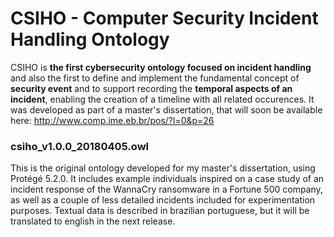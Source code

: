 # CSIHO - Computer Security Incident Handling Ontology

CSIHO is **the first cybersecurity ontology focused on incident handling** and also the first to define and implement the fundamental concept of **security event** and to support recording the **temporal aspects of an incident**, enabling the creation of a timeline with all related occurences.  It was developed as part of a master's dissertation, that will soon be available here: http://www.comp.ime.eb.br/pos/?l=0&p=26


### csiho_v1.0.0_20180405.owl
This is the original ontology developed for my master's dissertation, using Protégé 5.2.0. It includes example individuals inspired on a case study of an incident response of the WannaCry ransomware in a Fortune 500 company, as well as a couple of less detailed incidents included for experimentation purposes. Textual data is described in brazilian portuguese, but it will be translated to english in the next release.



